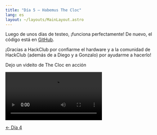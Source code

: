 ```yaml
---
title: "Día 5 — Habemus The Cloc"
lang: es
layout: ~/layouts/MainLayout.astro
---
```


Luego de unos días de testeo, ¡funciona perfectamente! De nuevo, el código está en [GitHub](https://github.com/JuanM04/the-cloc).

¡Gracias a HackClub por confiarme el hardware y a la comunidad de HackClub (además de a Diego y a Gonzalo) por ayudarme a hacerlo!

Dejo un videito de The Cloc en acción

![@direct](/images/docs/the-cloc/working.mp4)

[&larr; Día 4](/images/docs/docs/the-cloc/dia-4)